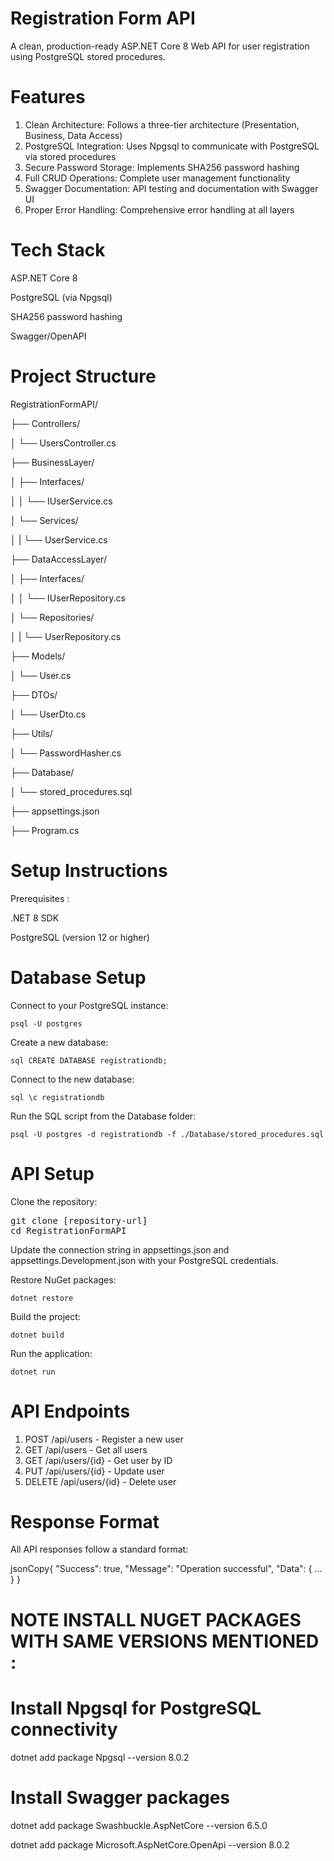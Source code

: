# Registration Form API

A clean, production-ready ASP.NET Core 8 Web API for user registration using PostgreSQL stored procedures.


# Features

1. Clean Architecture: Follows a three-tier architecture (Presentation, Business, Data Access)
2. PostgreSQL Integration: Uses Npgsql to communicate with PostgreSQL via stored procedures
3. Secure Password Storage: Implements SHA256 password hashing
4. Full CRUD Operations: Complete user management functionality
5. Swagger Documentation: API testing and documentation with Swagger UI
6. Proper Error Handling: Comprehensive error handling at all layers


# Tech Stack

ASP.NET Core 8

PostgreSQL (via Npgsql)

SHA256 password hashing

Swagger/OpenAPI


# Project Structure

RegistrationFormAPI/

├── Controllers/

│   └── UsersController.cs

├── BusinessLayer/

│   ├── Interfaces/

│   │   └── IUserService.cs

│   └── Services/

│   |   └── UserService.cs

├── DataAccessLayer/

│   ├── Interfaces/

│   │   └── IUserRepository.cs

│   └── Repositories/

│   |   └── UserRepository.cs

├── Models/

│   └── User.cs

├── DTOs/

│   └── UserDto.cs

├── Utils/

│   └── PasswordHasher.cs

├── Database/

│   └── stored_procedures.sql

├── appsettings.json

├── Program.cs



# Setup Instructions

Prerequisites : 

.NET 8 SDK

PostgreSQL (version 12 or higher)

# Database Setup

Connect to your PostgreSQL instance:

`psql -U postgres`

Create a new database:

`sql CREATE DATABASE registrationdb;`

Connect to the new database:

`sql \c registrationdb`

Run the SQL script from the Database folder:

`psql -U postgres -d registrationdb -f ./Database/stored_procedures.sql`


# API Setup

Clone the repository:

<pre lang="markdown">git clone [repository-url] 
cd RegistrationFormAPI</pre>

Update the connection string in appsettings.json and appsettings.Development.json with your PostgreSQL credentials.

Restore NuGet packages:

`dotnet restore`

Build the project:

`dotnet build`

Run the application:

`dotnet run`


# API Endpoints

1. POST /api/users - Register a new user
2. GET /api/users - Get all users
3. GET /api/users/{id} - Get user by ID
4. PUT /api/users/{id} - Update user
5. DELETE /api/users/{id} - Delete user

# Response Format

All API responses follow a standard format:

jsonCopy{
  "Success": true,
  "Message": "Operation successful",
  "Data": { ... }
}


# NOTE INSTALL NUGET PACKAGES WITH SAME VERSIONS MENTIONED :

# Install Npgsql for PostgreSQL connectivity

dotnet add package Npgsql --version 8.0.2

# Install Swagger packages
dotnet add package Swashbuckle.AspNetCore --version 6.5.0

dotnet add package Microsoft.AspNetCore.OpenApi --version 8.0.2
